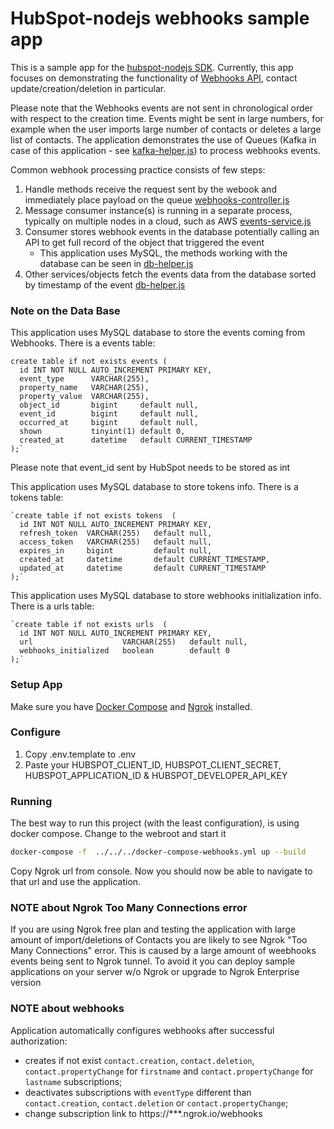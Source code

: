 # HubSpot-nodejs webhooks sample app

This is a sample app for the [hubspot-nodejs SDK](../../../../../).
Currently, this app focuses on demonstrating the functionality of [Webhooks API](https://developers.hubspot.com/docs/api/webhooks), contact update/creation/deletion in particular.

Please note that the Webhooks events are not sent in chronological order with respect to the creation time. Events might be sent in large numbers, for example when the user imports large number of contacts or deletes a large list of contacts.
The application demonstrates the use of Queues (Kafka in case of this application - see [kafka-helper.js](js/kafka-helper.js)) to process webhooks events.

Common webhook processing practice consists of few steps:
1. Handle methods receive the request sent by the webook and immediately place payload on the queue [webhooks-controller.js](js/webhooks-controller.js)
2. Message consumer instance(s) is running in a separate process, typically on multiple nodes in a cloud, such as AWS [events-service.js](js/events-service.js)
3. Consumer stores webhook events in the database potentially calling an API to get full record of the object that triggered the event
   - This application uses MySQL, the methods working with the database can be seen in [db-helper.js](js/db-helper.js)
4. Other services/objects fetch the events data from the database sorted by timestamp of the event [db-helper.js](js/db-helper.js)


### Note on the Data Base
This application uses MySQL database to store the events coming from Webhooks. There is a events table:
```
create table if not exists events (
  id INT NOT NULL AUTO_INCREMENT PRIMARY KEY,
  event_type      VARCHAR(255),
  property_name   VARCHAR(255),
  property_value  VARCHAR(255),
  object_id       bigint     default null,
  event_id        bigint     default null,
  occurred_at     bigint     default null,
  shown           tinyint(1) default 0,
  created_at      datetime   default CURRENT_TIMESTAMP
);`
```

Please note that event_id sent by HubSpot needs to be stored as int

This application uses MySQL database to store tokens info. There is a tokens table:
```
`create table if not exists tokens  (
  id INT NOT NULL AUTO_INCREMENT PRIMARY KEY,
  refresh_token  VARCHAR(255)   default null,
  access_token   VARCHAR(255)   default null,
  expires_in     bigint         default null,
  created_at     datetime       default CURRENT_TIMESTAMP,
  updated_at     datetime       default CURRENT_TIMESTAMP
);`
```

This application uses MySQL database to store webhooks initialization info. There is a urls table:
```
`create table if not exists urls  (
  id INT NOT NULL AUTO_INCREMENT PRIMARY KEY,
  url                    VARCHAR(255)   default null,
  webhooks_initialized   boolean        default 0
);`
```

### Setup App

Make sure you have [Docker Compose](https://docs.docker.com/compose/) and [Ngrok](https://ngrok.com/) installed.

### Configure

1. Copy .env.template to .env
2. Paste your HUBSPOT_CLIENT_ID, HUBSPOT_CLIENT_SECRET, HUBSPOT_APPLICATION_ID & HUBSPOT_DEVELOPER_API_KEY

### Running

The best way to run this project (with the least configuration), is using docker compose.  Change to the webroot and start it

```bash
docker-compose -f  ../../../docker-compose-webhooks.yml up --build
```

Copy Ngrok url from console. Now you should now be able to navigate to that url and use the application.

### NOTE about Ngrok Too Many Connections error

If you are using Ngrok free plan and testing the application with large amount of import/deletions of Contacts you are likely to see Ngrok "Too Many Connections" error.
This is caused by a large amount of weebhooks events being sent to Ngrok tunnel. To avoid it you can deploy sample applications on your server w/o Ngrok or upgrade to Ngrok Enterprise version

### NOTE about webhooks

Application automatically configures webhooks after successful authorization:
 - creates if not exist `contact.creation`, `contact.deletion`, `contact.propertyChange` for `firstname` and `contact.propertyChange` for `lastname` subscriptions;
 - deactivates subscriptions with `eventType` different than `contact.creation`, `contact.deletion` or `contact.propertyChange`;
 - change subscription link to https://***.ngrok.io/webhooks
